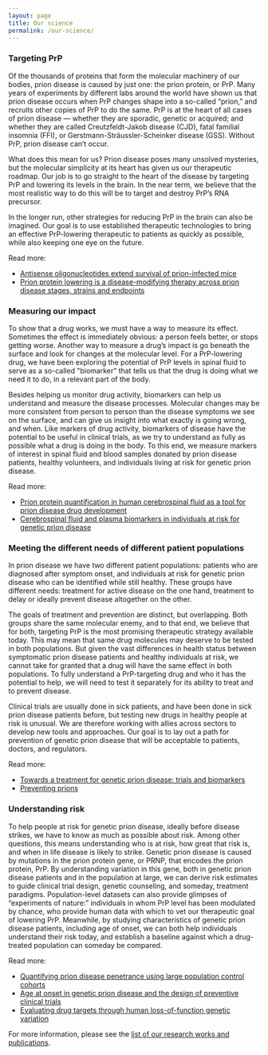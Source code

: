 ```yaml
---
layout: page
title: Our science
permalink: /our-science/
---
```


### Targeting PrP

Of the thousands of proteins that form the molecular machinery of our bodies, prion disease is caused by just one: the prion protein, or PrP. Many years of experiments by different labs around the world have shown us that prion disease occurs when PrP changes shape into a so-called “prion,” and recruits other copies of PrP to do the same. PrP is at the heart of all cases of prion disease &mdash; whether they are sporadic, genetic or acquired; and whether they are called Creutzfeldt-Jakob disease (CJD), fatal familial insomnia (FFI), or Gerstmann-Str&auml;ussler-Scheinker disease (GSS). Without PrP, prion disease can’t occur.

What does this mean for us? Prion disease poses many unsolved mysteries, but the molecular simplicity at its heart has given us our therapeutic roadmap. Our job is to go straight to the heart of the disease by targeting PrP and lowering its levels in the brain. In the near term, we believe that the most realistic way to do this will be to target and destroy PrP’s RNA precursor. 

In the longer run, other strategies for reducing PrP in the brain can also be imagined. Our goal is to use established therapeutic technologies to bring an effective PrP-lowering therapeutic to patients as quickly as possible, while also keeping one eye on the future.

Read more:

+ [Antisense oligonucleotides extend survival of prion-infected mice](/works/raymond-2019-antisense-oligonucleotides-extend-survival.pdf)
+ [Prion protein lowering is a disease-modifying therapy across prion disease stages, strains and endpoints](/works/minikel-2020-prion-protein-lowering.pdf)

### Measuring our impact

To show that a drug works, we must have a way to measure its effect. Sometimes the effect is immediately obvious: a person feels better, or stops getting worse. Another way to measure a drug’s impact is go beneath the surface and look for changes at the molecular level. For a PrP-lowering drug, we have been exploring the potential of PrP levels in spinal fluid to serve as a so-called "biomarker" that tells us that the drug is doing what we need it to do, in a relevant part of the body. 

Besides helping us monitor drug activity, biomarkers can help us understand and measure the disease processes. Molecular changes may be more consistent from person to person than the disease symptoms we see on the surface, and can give us insight into what exactly is going wrong, and when. Like markers of drug activity, biomarkers of disease have the potential to be useful in clinical trials, as we try to understand as fully as possible what a drug is doing in the body. To this end, we measure markers of interest in spinal fluid and blood samples donated by prion disease patients, healthy volunteers, and individuals living at risk for genetic prion disease.

Read more:

+ [Prion protein quantification in human cerebrospinal fluid as a tool for prion disease drug development](/works/vallabh-2019-prion-protein-quantification.pdf)
+ [Cerebrospinal fluid and plasma biomarkers in individuals at risk for genetic prion disease](/works/vallabh-2020-cerebrospinal-fluid-and-plasma-biomarkers.pdf)

### Meeting the different needs of different patient populations 

In prion disease we have two different patient populations: patients who are diagnosed after symptom onset, and individuals at risk for genetic prion disease who can be identified while still healthy. These groups have different needs: treatment for active disease on the one hand, treatment to delay or ideally prevent disease altogether on the other. 

The goals of treatment and prevention are distinct, but overlapping. Both groups share the same molecular enemy, and to that end, we believe that for both, targeting PrP is the most promising therapeutic strategy available today. This may mean that same drug molecules may deserve to be tested in both populations. But given the vast differences in health status between symptomatic prion disease patients and healthy individuals at risk, we cannot take for granted that a drug will have the same effect in both populations. To fully understand a PrP-targeting drug and who it has the potential to help, we will need to test it separately for its ability to treat and to prevent disease. 

Clinical trials are usually done in sick patients, and have been done in sick prion disease patients before, but testing new drugs in healthy people at risk is unusual. We are therefore working with allies across sectors to develop new tools and approaches. Our goal is to lay out a path for prevention of genetic prion disease that will be acceptable to patients, doctors, and regulators.

Read more:

+ [Towards a treatment for genetic prion disease: trials and biomarkers](https://github.com/ericminikel/prevention_plaidoyer/blob/master/manuscript.md)
+ [Preventing prions](/works/vallabh-minikel-2020-scientificamerican-preventing-prions.pdf)

### Understanding risk

To help people at risk for genetic prion disease, ideally before disease strikes, we have to know as much as possible about risk. Among other questions, this means understanding who is at risk, how great that risk is, and when in life disease is likely to strike. Genetic prion disease is caused by mutations in the prion protein gene, or PRNP, that encodes the prion protein, PrP. By understanding variation in this gene, both in genetic prion disease patients and in the population at large, we can derive risk estimates to guide clinical trial design, genetic counseling, and someday, treatment paradigms. Population-level datasets can also provide glimpses of “experiments of nature:” individuals in whom PrP level has been modulated by chance, who provide human data with which to vet our therapeutic goal of lowering PrP. Meanwhile, by studying characteristics of genetic prion disease patients, including age of onset, we can both help individuals understand their risk today, and establish a baseline against which a drug-treated population can someday be compared.

Read more:

+ [Quantifying prion disease penetrance using large population control cohorts](https://github.com/ericminikel/prnp_penetrance/blob/master/manuscript.md)
+ [Age at onset in genetic prion disease and the design of preventive clinical trials](https://www.ncbi.nlm.nih.gov/pmc/articles/PMC6656649/)
+ [Evaluating drug targets through human loss-of-function genetic variation](/works/minikel-2020-evaluating-drug-targets.pdf)

For more information, please see the [list of our research works and publications](/works/).


